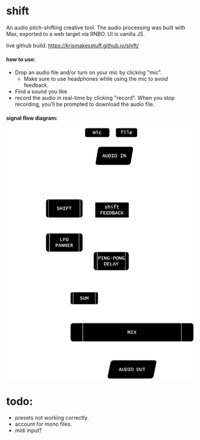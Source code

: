 # shift

An audio pitch-shifting creative tool. The audio processing was built with Max, exported to a web target via RNBO. UI is vanilla JS.

live github build: https://krismakesstuff.github.io/shift/

#### how to use:
- Drop an audio file and/or turn on your mic by clicking "mic". 
  - Make sure to use headphones while using the mic to avoid feedback. 
- Find a sound you like 
- record the audio in real-time by clicking "record". When you stop  recording, you'll be prompted to download the audio file.

#### signal flow diagram:
<img src="./shift-signalflow.drawio.svg">


# todo: 
- presets not working correctly.
- account for mono files. 
- midi input?
